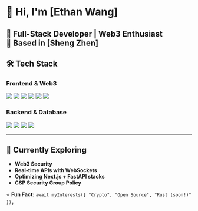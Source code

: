 # 👋 Hi, I'm [Ethan Wang]

**🚀 Full-Stack Developer | Web3 Enthusiast**  
📍 Based in [Sheng Zhen]  
---

## 🛠 Tech Stack

### **Frontend & Web3**
![](https://img.shields.io/badge/Next.js-000000?style=for-the-badge&logo=next.js&logoColor=white)
![](https://img.shields.io/badge/React_Query-FF4154?style=for-the-badge&logo=react-query&logoColor=white)
![](https://img.shields.io/badge/Zustand-764ABC?style=for-the-badge&logo=redux&logoColor=white)
![](https://img.shields.io/badge/TailwindCSS-06B6D4?style=for-the-badge&logo=tailwind-css&logoColor=white)
![](https://img.shields.io/badge/Shadcn/ui-111827?style=for-the-badge&logo=radix-ui&logoColor=white)
![](https://img.shields.io/badge/Solidity-363636?style=for-the-badge&logo=solidity&logoColor=white)

### **Backend & Database**
![](https://img.shields.io/badge/FastAPI-009688?style=for-the-badge&logo=fastapi&logoColor=white)
![](https://img.shields.io/badge/NestJS-E0234E?style=for-the-badge&logo=nestjs&logoColor=white)
![](https://img.shields.io/badge/MySQL-4479A1?style=for-the-badge&logo=mysql&logoColor=white)
![](https://img.shields.io/badge/MongoDB-47A248?style=for-the-badge&logo=mongodb&logoColor=white)

---

## 🌱 Currently Exploring
- **Web3 Security**  
- **Real-time APIs with WebSockets**  
- **Optimizing Next.js + FastAPI stacks**  
- **CSP Security Group Policy**  

⭐ **Fun Fact:** `await myInterests([ "Crypto", "Open Source", "Rust (soon!)" ]);`
